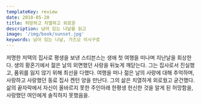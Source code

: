 ```yaml
---
templateKey: review
date: 2018-05-20
title: 허망하고 치열하고 외로운
description: 남아 있는 나날을 읽고
image: '/img/book/sunset.jpg'
keywords: 남아 있는 나날, 가즈오 이시구로
---
```


저명한 저택의 집사로 평생을 보낸 스티븐스는 생애 첫 여행을 떠나며 지난날을 회상한다. 생의 황혼기에서 젊은 날의 외면했던 사랑을 뒤늦게 깨닫는다. 그는 집사로서 진실했고, 품위를 잃지 않기 위해 최선을 다했다. 여행을 떠나 젊은 날의 사랑에 대해 추억하며, 사랑하고 사랑했던 동료 집사 켄턴 양을 만난다. 그의 삶은 치열하게 외로웠고 굳건했다. 삶의 끝자락에서 자신이 올바르지 못한 주인아래 한평생 헌신한 것을 알게 된 허망함을, 사랑했던 여인에게 솔직하지 못했음을.